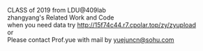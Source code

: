 CLASS of 2019 from LDU@409lab  
  zhangyang's Related Work and Code   
  when you need data try http://15f74c44.r7.cpolar.top/zy/zyupload   
  or   
  Please contact Prof.yue with mail by yuejuncn@sohu.com 
